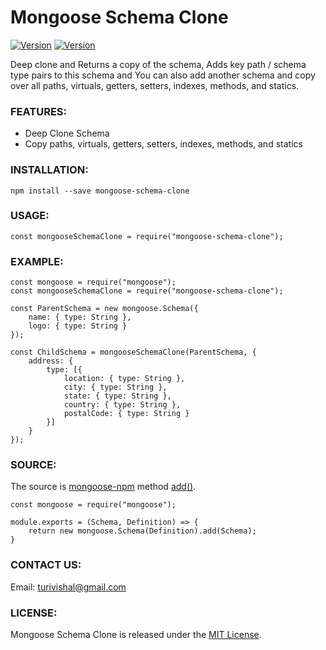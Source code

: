 # Mongoose Schema Clone

[![Version](https://img.shields.io/github/v/release/turivishal/mongoose-schema-clone)](https://github.com/turivishal/mongoose-schema-clone/tree/0.1.0)
[![Version](https://img.shields.io/github/v/release/turivishal/mongoose-schema-clone?color=red&label=npm)](https://www.npmjs.com/package/mongoose-schema-clone)

Deep clone and Returns a copy of the schema, Adds key path / schema type pairs to this schema and You can also add another schema and copy over all paths, virtuals, getters, setters, indexes, methods, and statics.

### FEATURES:
* Deep Clone Schema
* Copy paths, virtuals, getters, setters, indexes, methods, and statics

### INSTALLATION:
```
npm install --save mongoose-schema-clone
```

### USAGE:
```
const mongooseSchemaClone = require("mongoose-schema-clone");
```

### EXAMPLE:
```
const mongoose = require("mongoose");
const mongooseSchemaClone = require("mongoose-schema-clone");

const ParentSchema = new mongoose.Schema({
    name: { type: String },
    logo: { type: String }
});

const ChildSchema = mongooseSchemaClone(ParentSchema, {
    address: { 
        type: [{
            location: { type: String },
            city: { type: String },
            state: { type: String },
            country: { type: String },
            postalCode: { type: String }
        }] 
    }
});
```

### SOURCE:
The source is [mongoose-npm](https://www.npmjs.com/package/mongoose) method [add()](https://mongoosejs.com/docs/api/schema.html#schema_Schema-add).
```
const mongoose = require("mongoose");

module.exports = (Schema, Definition) => {
    return new mongoose.Schema(Definition).add(Schema);
}
```

### CONTACT US:
Email: turivishal@gmail.com

### LICENSE:
Mongoose Schema Clone is released under the [MIT License](http://www.opensource.org/licenses/MIT).